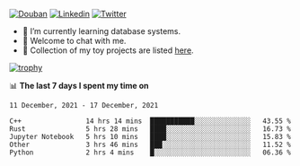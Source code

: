 
<p align="left">
<a href="https://www.douban.com/people/ixxchan"><img src="https://img.shields.io/badge/@ixxchan-007722?style=flat&logo=Douban&logoColor=white" alt="Douban" /></a> 
<a href="https://www.linkedin.com/in/xxchan/?locale=en_US"><img src="https://img.shields.io/badge/@xxchan-0073b1?style=flat&logo=LinkedIn&logoColor=white" alt="Linkedin" /></a> 
<a href="https://twitter.com/yayale_umi"><img src="https://img.shields.io/badge/@yayale__umi-1DA1F2?style=flat&logo=Twitter&logoColor=white" alt="Twitter"/></a>
</p>

- 🌱 I’m currently learning database systems.
- 💬 Welcome to chat with me.
- 🍚 Collection of my toy projects are listed [here](https://github.com/ixxchan).


[![trophy](https://github-profile-trophy.vercel.app/?username=xxchan&theme=flat&column=7)](https://github.com/xxchan)


📊 **The last 7 days I spent my time on** 

<!--START_SECTION:waka-->
```text
11 December, 2021 - 17 December, 2021

C++                14 hrs 14 mins  ███████████░░░░░░░░░░░░░░   43.55 % 
Rust               5 hrs 28 mins   ████░░░░░░░░░░░░░░░░░░░░░   16.73 % 
Jupyter Notebook   5 hrs 10 mins   ████░░░░░░░░░░░░░░░░░░░░░   15.83 % 
Other              3 hrs 46 mins   ███░░░░░░░░░░░░░░░░░░░░░░   11.52 % 
Python             2 hrs 4 mins    █░░░░░░░░░░░░░░░░░░░░░░░░   06.36 %
```
<!--END_SECTION:waka-->

<!--
**xxchan/xxchan** is a ✨ _special_ ✨ repository because its `README.md` (this file) appears on your GitHub profile.

Here are some ideas to get you started:

- 🔭 I’m currently working on ...
- 🌱 I’m currently learning ...
- 👯 I’m looking to collaborate on ...
- 🤔 I’m looking for help with ...
- 💬 Ask me about ...
- 📫 How to reach me: ...
- 😄 Pronouns: ...
- ⚡ Fun fact: ...
-->
